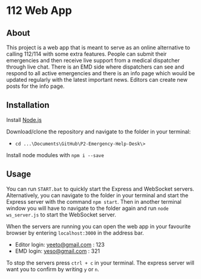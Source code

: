 # 112 Web App
## About
This project is a web app that is meant to serve as an online alternative to calling 112/114 with some extra features. People can submit their emergencies and then receive live support from a medical dispatcher through live chat. There is an EMD side where dispatchers can see and respond to all active emergencies and there is an info page which would be updated regularly with the latest important news. Editors can create new posts for the info page.

## Installation
Install [Node.js](https://nodejs.org/en/)

Download/clone the repository and navigate to the folder in your terminal: 
-  `cd ...\Documents\GitHub\P2-Emergency-Help-Desk\>`

Install node modules with `npm i --save`

## Usage
You can run `START.bat` to quickly start the Express and WebSocket servers. Alternatively, you can navigate to the folder in your terminal and start the Express server with the command `npm start`. Then in another terminal window you will have to navigate to the folder again and run `node ws_server.js` to start the WebSocket server.

When the servers are running you can open the web app in your favourite browser by entering `localhost:3000` in the address bar.

- Editor login: yeeto@gmail.com : 123
- EMD login: yeso@gmail.com : 321

To stop the servers press `ctrl + c` in your terminal. The express server will want you to confirm by writing `y` or `n`.

<!--
To do:
- Noget pagination ved x antal posts
- At kunne lade være med at uploade pdf sådan at man får en mere blank post
- Editor dashboard skal have en guide til brug af siden
- PDF viser ikke i ny post
-->


<!--
Done:
- error_message(flash) for login-siden fungerer ikke og logout flash-message dur ikke
- Fixe tal efter man har søgt
- Creator of post skal være brugeren login og ikke bare admin.
- Kommentarer skal fjernes
- Under edit-post, skal man også kunne ændre fileupload + author.
- Man skal kunne uploade pdf i fileupload.
- Searchbar i posts
- hvis man ikke uploader et billede skal der komme et stock image op i stedet
- Den skal kunne gemme input-data på create post og edit post hvis man får input-fejl
- Fixe sådan at hvis man ikke uploader en pdf-fil skal den ikke sige "Cannot get pdf file"
- Fixe navbar generelt med hvad der skal vises og hvad der skal smides ud
- Post sidebar uden jquery
- I view/default/index.handlebars er der javascript kode til search bar som skal flyttes
- Fixe logout ved all posts og create post
- Fixe shitty footer css
- Sortering af all posts (mangler kun time submitted)
- Popup med "are you sure you want to delete post"
-->
